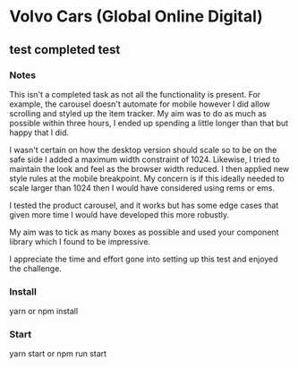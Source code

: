 # Volvo Cars (Global Online Digital) 
## test completed test


### Notes
This isn't a completed task as not all the functionality is present. For example, the carousel
doesn't automate for mobile however I did allow scrolling and styled up the item tracker. 
My aim was to do as much as possible within three hours, I ended up spending a little longer than
that but happy that I did.

I wasn't certain on how the desktop version should scale so to be on the safe side I added a
maximum width constraint of 1024.  Likewise, I tried to maintain the look and feel as the browser 
width reduced.  I then applied new style rules at the mobile breakpoint.  My concern is if this 
ideally needed to scale larger than 1024 then I would have considered using rems or ems. 

I tested the product carousel, and it works but has some edge cases that given more time I would
have developed this more robustly. 

My aim was to tick as many boxes as possible and used your component library which I found
to be impressive.  

I appreciate the time and effort gone into setting up this test and enjoyed the challenge. 


### Install
yarn or npm install


### Start
yarn start or npm run start